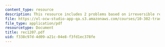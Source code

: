 ```yaml
---
content_type: resource
description: This resource includes 2 problems based on irreversible reaction.
file: https://ol-ocw-studio-app-qa.s3.amazonaws.com/courses/10-302-transport-processes-fall-2004/f338c97d4d09a21c04e8f3fd1ec378fe_rec1207.pdf
file_type: application/pdf
resourcetype: Document
title: rec1207.pdf
uid: f338c97d-4d09-a21c-04e8-f3fd1ec378fe
---
```


